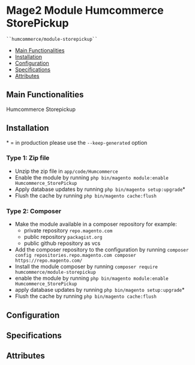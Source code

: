 # Mage2 Module Humcommerce StorePickup

    ``humcommerce/module-storepickup``

 - [Main Functionalities](#markdown-header-main-functionalities)
 - [Installation](#markdown-header-installation)
 - [Configuration](#markdown-header-configuration)
 - [Specifications](#markdown-header-specifications)
 - [Attributes](#markdown-header-attributes)


## Main Functionalities
Humcommerce Storepickup

## Installation
\* = in production please use the `--keep-generated` option

### Type 1: Zip file

 - Unzip the zip file in `app/code/Humcommerce`
 - Enable the module by running `php bin/magento module:enable Humcommerce_StorePickup`
 - Apply database updates by running `php bin/magento setup:upgrade`\*
 - Flush the cache by running `php bin/magento cache:flush`

### Type 2: Composer

 - Make the module available in a composer repository for example:
    - private repository `repo.magento.com`
    - public repository `packagist.org`
    - public github repository as vcs
 - Add the composer repository to the configuration by running `composer config repositories.repo.magento.com composer https://repo.magento.com/`
 - Install the module composer by running `composer require humcommerce/module-storepickup`
 - enable the module by running `php bin/magento module:enable Humcommerce_StorePickup`
 - apply database updates by running `php bin/magento setup:upgrade`\*
 - Flush the cache by running `php bin/magento cache:flush`


## Configuration




## Specifications




## Attributes



